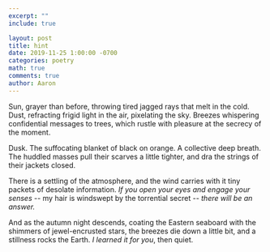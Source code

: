 ```yaml
---
excerpt: ""
include: true

layout: post
title: hint
date: 2019-11-25 1:00:00 -0700
categories: poetry
math: true
comments: true
author: Aaron
---
```





Sun, grayer than before, throwing tired jagged rays that melt in the cold. Dust, refracting frigid light in the air, pixelating the sky. Breezes whispering confidential messages to trees, which rustle with pleasure at the secrecy of the moment.  

Dusk. The suffocating blanket of black on orange. A collective deep breath. The huddled masses pull their scarves a little tighter, and dra the strings of their jackets closed.  

There is a settling of the atmosphere, and the wind carries with it tiny packets of desolate information. *If you open your eyes and engage your senses* -- my hair is windswept by the torrential secret -- *there will be an answer.*  

And as the autumn night descends, coating the Eastern seaboard with the shimmers of jewel-encrusted stars, the breezes die down a little bit, and a stillness rocks the Earth. *I learned it for you*, then quiet.
